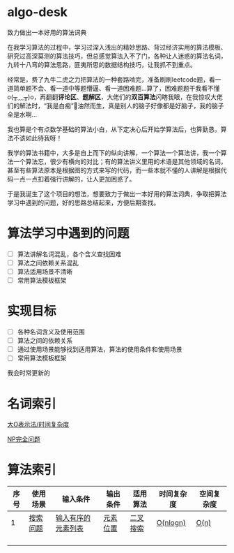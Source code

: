 # algo-desk
致力做出一本好用的算法词典

在我学习算法的过程中，学习过深入浅出的精妙思路、背过经济实用的算法模板、研究过高深莫测的算法技巧，但总感觉算法入不了门，各种让人迷惑的算法名词，九转十八弯的算法思路，匪夷所思的数据结构技巧，让我抓不到重点。

经常是，费了九牛二虎之力把算法的一种套路啃完，准备刷刷leetcode题，看一道简单题不会、看一道中等题懵逼、看一道困难题...算了，困难题题干我看不懂o(╥﹏╥)o，再翻翻**评论区**、**题解区**，大佬们的**双百算法**闪瞎我眼，在我惊叹大佬们的解法时，“我是白痴”🤪油然而生，真是别人的脑子好像都是好脑子，我的脑子全是水啊...

我也算是个有点数学基础的算法小白，从下定决心后开始学算法后，也算勤恳，算法不该如此待我呀！

我学的算法书籍中，大多是自上而下的纵向讲解，一个算法一个算法讲，我一个算法一个算法忘，很少有横向的对比；有的算法讲义里用的术语是其他领域的名词，甚至有些算法原本是根据图的方式来写的代码，而一些本就不懂的人讲解是根据代码一点一点扣着强行讲解的，让人更加困惑了。

于是我诞生了这个项目的想法，想要致力于做出一本好用的算法词典，争取把算法学习中遇到的问题，好的思路总结起来，方便后期查找。

# 算法学习中遇到的问题
- [ ] 算法讲解名词混乱，各个含义查找困难
- [ ] 算法之间依赖关系混乱
- [ ] 算法适用场景不清晰
- [ ] 常用算法模板框架
 
# 实现目标
- [ ] 各种名词含义及使用范围
- [ ] 算法之间的依赖关系
- [ ] 通过使用场景能够找到适用算法，算法的使用条件和使用场景
- [ ] 常用算法模板框架

我会时常更新的

# 名词索引
[大O表示法/时间复杂度](/名词/大O表示法.md)

[NP完全问题](/名词/NP完全问题.md)

# 算法索引




|序号	|使用场景							|输入条件														|输出条件											|适用算法						|时间复杂度												|空间复杂度											|
|--		|--									|--																|--													|--								|--														|--													|
|1		|[搜索问题](/使用场景/搜索问题.md)	|[输入有序的元素列表](/使用场景/搜索问题.md#输入有序的元素列表)	|[元素位置](/使用场景/搜索问题.md#输出为元素位置)	|[二叉搜索](/算法/二分搜索.md)	|[O(nlogn)](/名词/大O表示法.md#一些常见的大O运行时间)	|[O(n)](/名词/大O表示法.md#一些常见的大O运行时间)	|
|		|									|																|													|								|														|													|
|		|									|																|													|								|														|													|
|		|									|																|													|								|														|													|
|		|									|																|													|								|														|													|

